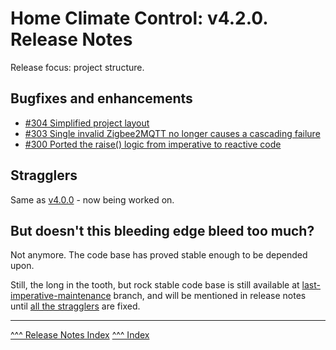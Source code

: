 Home Climate Control: v4.2.0. Release Notes
==

Release focus: project structure.

## Bugfixes and enhancements
* [#304 Simplified project layout](https://github.com/home-climate-control/dz/issues/304)
* [#303 Single invalid Zigbee2MQTT no longer causes a cascading failure](https://github.com/home-climate-control/dz/issues/303)
* [#300 Ported the raise() logic from imperative to reactive code](https://github.com/home-climate-control/dz/issues/300)

## Stragglers
Same as [v4.0.0](./v4.0.0.md) - now being worked on.

## But doesn't this bleeding edge bleed too much?
Not anymore. The code base has proved stable enough to be depended upon.

Still, the long in the tooth, but rock stable code base is still available at [last-imperative-maintenance](https://github.com/home-climate-control/dz/tree/last-imperative-maintenance) branch, and will be mentioned in release notes until [all the stragglers](https://github.com/home-climate-control/dz/labels/reactive-straggler) are fixed.

---
[^^^ Release Notes Index](../release-notes.md)
[^^^ Index](../index.md)
